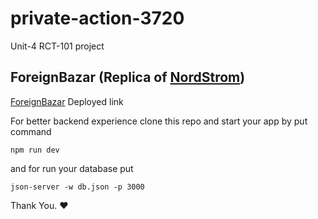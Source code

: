 # private-action-3720
Unit-4 RCT-101 project

## ForeignBazar (Replica of [NordStrom](https://www.nordstrom.com/))
[ForeignBazar](https://foreign-bazar.netlify.app/) Deployed link

For better backend experience clone this repo and start your app by put command 
```
npm run dev
```
and for run your database put 
```
json-server -w db.json -p 3000
```

Thank You. ♥

